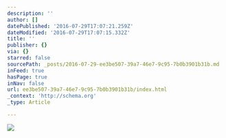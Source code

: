 ```yaml
---
description: ''
author: []
datePublished: '2016-07-29T17:07:21.259Z'
dateModified: '2016-07-29T17:07:15.332Z'
title: ''
publisher: {}
via: {}
starred: false
sourcePath: _posts/2016-07-29-ee3be507-39a7-46e7-9c95-7b0b3901b31b.md
inFeed: true
hasPage: true
inNav: false
url: ee3be507-39a7-46e7-9c95-7b0b3901b31b/index.html
_context: 'http://schema.org'
_type: Article

---
```

![](https://the-grid-user-content.s3-us-west-2.amazonaws.com/13a11241-7492-4486-899e-eb7dee7f37d1.jpg)